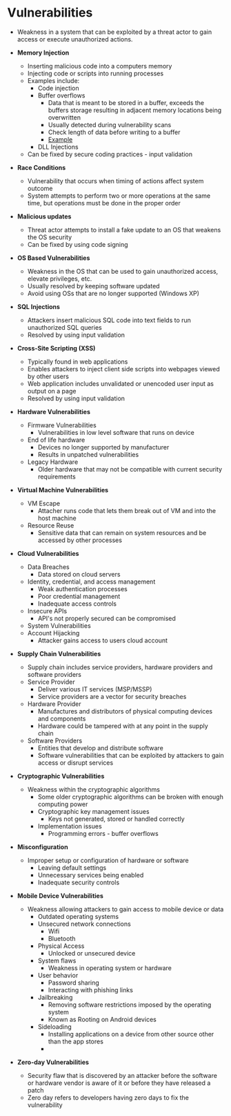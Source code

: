 # Vulnerabilities

- Weakness in a system that can be exploited by a threat actor to gain access or execute unauthorized actions.

- **Memory Injection**
  - Inserting malicious code into a computers memory
  - Injecting code or scripts into running processes
  - Examples include:
    - Code injection
    - Buffer overflows
      - Data that is meant to be stored in a buffer, exceeds the buffers storage resulting in adjacent memory locations being overwritten
      - Usually detected during vulnerability scans
      - Check length of data before writing to a buffer
      - [Example](https://www.imperva.com/learn/application-security/buffer-overflow/)
    - DLL Injections
  - Can be fixed by secure coding practices - input validation

- **Race Conditions**
  - Vulnerability that occurs when timing of actions affect system outcome
  - System attempts to perform two or more operations at the same time, but operations must be done in the proper order

- **Malicious updates**
  - Threat actor attempts to install a fake update to an OS that weakens the OS security
  - Can be fixed by using code signing

- **OS Based Vulnerabilities**
  - Weakness in the OS that can be used to gain unauthorized access, elevate privileges, etc.
  - Usually resolved by keeping software updated
  - Avoid using OSs that are no longer supported (Windows XP)

- **SQL Injections**
  - Attackers insert malicious SQL code into text fields to run unauthorized SQL queries
  - Resolved by using input validation
  
- **Cross-Site Scripting (XSS)**
  - Typically found in web applications
  - Enables attackers to inject client side scripts into webpages viewed by other users
  - Web application includes unvalidated or unencoded user input as output on a page
  - Resolved by using input validation

- **Hardware Vulnerabilities**
  - Firmware Vulnerabilities
    - Vulnerabilities in low level software that runs on device
  - End of life hardware
    - Devices no longer supported by manufacturer
    - Results in unpatched vulnerabilities
  - Legacy Hardware
    - Older hardware that may not be compatible with current security requirements
  
- **Virtual Machine Vulnerabilities**
  - VM Escape
    - Attacher runs code that lets them break out of VM and into the host machine
  - Resource Reuse
    - Sensitive data that can remain on system resources and be accessed by other processes

- **Cloud Vulnerabilities**
  - Data Breaches
    - Data stored on cloud servers
  - Identity, credential, and access management
    - Weak authentication processes
    - Poor credential management
    - Inadequate access controls
  - Insecure APIs
    - API's not properly secured can be compromised
  - System Vulnerabilities
  - Account Hijacking
    - Attacker gains access to users cloud account

- **Supply Chain Vulnerabilities**
  - Supply chain includes service providers, hardware providers and software providers
  - Service Provider
    - Deliver various IT services (MSP/MSSP)
    - Service providers are a vector for security breaches
  - Hardware Provider
    - Manufactures and distributors of physical computing devices and components
    - Hardware could be tampered with at any point in the supply chain
  - Software Providers
    - Entities that develop and distribute software
    - Software vulnerabilities that can be exploited by attackers to gain access or disrupt services

- **Cryptographic Vulnerabilities**
  - Weakness within the cryptographic algorithms
    - Some older cryptographic algorithms can be broken with enough computing power
    - Cryptographic key management issues
      - Keys not generated, stored or handled correctly
    - Implementation issues
      - Programming errors - buffer overflows

- **Misconfiguration**
  - Improper setup or configuration of hardware or software
    - Leaving default settings
    - Unnecessary services being enabled
    - Inadequate security controls

- **Mobile Device Vulnerabilities**
  - Weakness allowing attackers to gain access to mobile device or data 
    - Outdated operating systems
    - Unsecured network connections
      - Wifi
      - Bluetooth
    - Physical Access
      - Unlocked or unsecured device
    - System flaws
      - Weakness in operating system or hardware
    - User behavior
      - Password sharing
      - Interacting with phishing links
    - Jailbreaking
      - Removing software restrictions imposed by the operating system
      - Known as Rooting on Android devices
    - Sideloading
      - Installing applications on a device from other source other than the app stores
      - 
- **Zero-day Vulnerabilities**
  - Security flaw that is discovered by an attacker before the software or hardware vendor is aware of it or before they have released a patch
  - Zero day refers to developers having zero days to fix the vulnerability
  